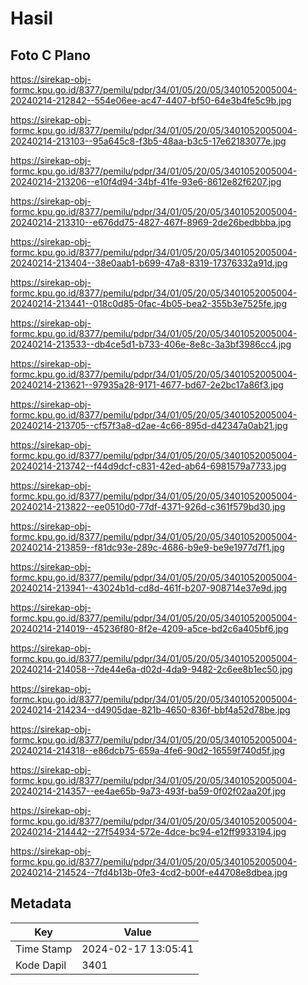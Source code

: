 # Hasil

## Foto C Plano

https://sirekap-obj-formc.kpu.go.id/8377/pemilu/pdpr/34/01/05/20/05/3401052005004-20240214-212842--554e06ee-ac47-4407-bf50-64e3b4fe5c9b.jpg

https://sirekap-obj-formc.kpu.go.id/8377/pemilu/pdpr/34/01/05/20/05/3401052005004-20240214-213103--95a645c8-f3b5-48aa-b3c5-17e62183077e.jpg

https://sirekap-obj-formc.kpu.go.id/8377/pemilu/pdpr/34/01/05/20/05/3401052005004-20240214-213206--e10f4d94-34bf-41fe-93e6-8612e82f6207.jpg

https://sirekap-obj-formc.kpu.go.id/8377/pemilu/pdpr/34/01/05/20/05/3401052005004-20240214-213310--e676dd75-4827-467f-8969-2de26bedbbba.jpg

https://sirekap-obj-formc.kpu.go.id/8377/pemilu/pdpr/34/01/05/20/05/3401052005004-20240214-213404--38e0aab1-b699-47a8-8319-17376332a91d.jpg

https://sirekap-obj-formc.kpu.go.id/8377/pemilu/pdpr/34/01/05/20/05/3401052005004-20240214-213441--018c0d85-0fac-4b05-bea2-355b3e7525fe.jpg

https://sirekap-obj-formc.kpu.go.id/8377/pemilu/pdpr/34/01/05/20/05/3401052005004-20240214-213533--db4ce5d1-b733-406e-8e8c-3a3bf3986cc4.jpg

https://sirekap-obj-formc.kpu.go.id/8377/pemilu/pdpr/34/01/05/20/05/3401052005004-20240214-213621--97935a28-9171-4677-bd67-2e2bc17a86f3.jpg

https://sirekap-obj-formc.kpu.go.id/8377/pemilu/pdpr/34/01/05/20/05/3401052005004-20240214-213705--cf57f3a8-d2ae-4c66-895d-d42347a0ab21.jpg

https://sirekap-obj-formc.kpu.go.id/8377/pemilu/pdpr/34/01/05/20/05/3401052005004-20240214-213742--f44d9dcf-c831-42ed-ab64-6981579a7733.jpg

https://sirekap-obj-formc.kpu.go.id/8377/pemilu/pdpr/34/01/05/20/05/3401052005004-20240214-213822--ee0510d0-77df-4371-926d-c361f579bd30.jpg

https://sirekap-obj-formc.kpu.go.id/8377/pemilu/pdpr/34/01/05/20/05/3401052005004-20240214-213859--f81dc93e-289c-4686-b9e9-be9e1977d7f1.jpg

https://sirekap-obj-formc.kpu.go.id/8377/pemilu/pdpr/34/01/05/20/05/3401052005004-20240214-213941--43024b1d-cd8d-461f-b207-908714e37e9d.jpg

https://sirekap-obj-formc.kpu.go.id/8377/pemilu/pdpr/34/01/05/20/05/3401052005004-20240214-214019--45236f80-8f2e-4209-a5ce-bd2c6a405bf6.jpg

https://sirekap-obj-formc.kpu.go.id/8377/pemilu/pdpr/34/01/05/20/05/3401052005004-20240214-214058--7de44e6a-d02d-4da9-9482-2c6ee8b1ec50.jpg

https://sirekap-obj-formc.kpu.go.id/8377/pemilu/pdpr/34/01/05/20/05/3401052005004-20240214-214234--d4905dae-821b-4650-836f-bbf4a52d78be.jpg

https://sirekap-obj-formc.kpu.go.id/8377/pemilu/pdpr/34/01/05/20/05/3401052005004-20240214-214318--e86dcb75-659a-4fe6-90d2-16559f740d5f.jpg

https://sirekap-obj-formc.kpu.go.id/8377/pemilu/pdpr/34/01/05/20/05/3401052005004-20240214-214357--ee4ae65b-9a73-493f-ba59-0f02f02aa20f.jpg

https://sirekap-obj-formc.kpu.go.id/8377/pemilu/pdpr/34/01/05/20/05/3401052005004-20240214-214442--27f54934-572e-4dce-bc94-e12ff9933194.jpg

https://sirekap-obj-formc.kpu.go.id/8377/pemilu/pdpr/34/01/05/20/05/3401052005004-20240214-214524--7fd4b13b-0fe3-4cd2-b00f-e44708e8dbea.jpg


## Metadata

| Key        | Value               |
| ---------- | ------------------- |
| Time Stamp | 2024-02-17 13:05:41 |
| Kode Dapil | 3401                |



